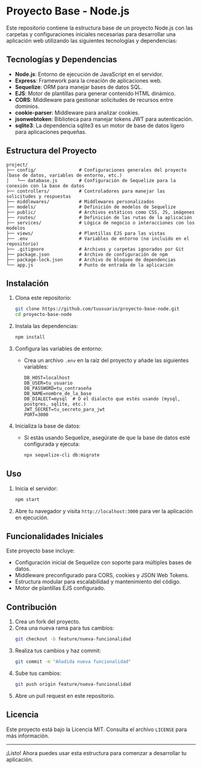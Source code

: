 # Proyecto Base - Node.js

Este repositorio contiene la estructura base de un proyecto Node.js con las carpetas y configuraciones iniciales necesarias para desarrollar una aplicación web utilizando las siguientes tecnologías y dependencias:

## Tecnologías y Dependencias

- **Node.js**: Entorno de ejecución de JavaScript en el servidor.
- **Express**: Framework para la creación de aplicaciones web.
- **Sequelize**: ORM para manejar bases de datos SQL.
- **EJS**: Motor de plantillas para generar contenido HTML dinámico.
- **CORS**: Middleware para gestionar solicitudes de recursos entre dominios.
- **cookie-parser**: Middleware para analizar cookies.
- **jsonwebtoken**: Biblioteca para manejar tokens JWT para autenticación.
- **sqlite3**: La dependencia sqlite3 es un motor de base de datos ligero para aplicaciones pequeñas.

## Estructura del Proyecto

```
project/
├── config/                # Configuraciones generales del proyecto (base de datos, variables de entorno, etc.)
│   └── database.js        # Configuración de Sequelize para la conexión con la base de datos
├── controllers/           # Controladores para manejar las solicitudes y respuestas
├── middlewares/           # Middlewares personalizados
├── models/                # Definición de modelos de Sequelize
├── public/                # Archivos estáticos como CSS, JS, imágenes
├── routes/                # Definición de las rutas de la aplicación
├── services/              # Lógica de negocio o interacciones con los modelos
├── views/                 # Plantillas EJS para las vistas
├── .env                   # Variables de entorno (no incluido en el repositorio)
├── .gitignore             # Archivos y carpetas ignorados por Git
├── package.json           # Archivo de configuración de npm
├── package-lock.json      # Archivo de bloqueo de dependencias
└── app.js                 # Punto de entrada de la aplicación
```

## Instalación

1. Clona este repositorio:
   ```bash
   git clone https://github.com/tuusuario/proyecto-base-node.git
   cd proyecto-base-node
   ```

2. Instala las dependencias:
   ```bash
   npm install
   ```

3. Configura las variables de entorno:
   - Crea un archivo `.env` en la raíz del proyecto y añade las siguientes variables:
     ```env
     DB_HOST=localhost
     DB_USER=tu_usuario
     DB_PASSWORD=tu_contraseña
     DB_NAME=nombre_de_la_base
     DB_DIALECT=mysql  # O el dialecto que estés usando (mysql, postgres, sqlite, etc.)
     JWT_SECRET=tu_secreto_para_jwt
     PORT=3000
     ```

4. Inicializa la base de datos:
   - Si estás usando Sequelize, asegúrate de que la base de datos esté configurada y ejecuta:
     ```bash
     npx sequelize-cli db:migrate
     ```

## Uso

1. Inicia el servidor:
   ```bash
   npm start
   ```

2. Abre tu navegador y visita `http://localhost:3000` para ver la aplicación en ejecución.

## Funcionalidades Iniciales

Este proyecto base incluye:

- Configuración inicial de Sequelize con soporte para múltiples bases de datos.
- Middleware preconfigurado para CORS, cookies y JSON Web Tokens.
- Estructura modular para escalabilidad y mantenimiento del código.
- Motor de plantillas EJS configurado.

## Contribución

1. Crea un fork del proyecto.
2. Crea una nueva rama para tus cambios:
   ```bash
   git checkout -b feature/nueva-funcionalidad
   ```
3. Realiza tus cambios y haz commit:
   ```bash
   git commit -m "Añadida nueva funcionalidad"
   ```
4. Sube tus cambios:
   ```bash
   git push origin feature/nueva-funcionalidad
   ```
5. Abre un pull request en este repositorio.

## Licencia

Este proyecto está bajo la Licencia MIT. Consulta el archivo `LICENSE` para más información.

---

¡Listo! Ahora puedes usar esta estructura para comenzar a desarrollar tu aplicación.

